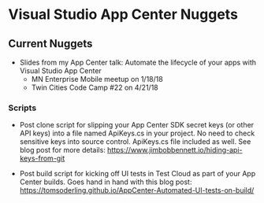 # Visual Studio App Center Nuggets

## Current Nuggets

- Slides from my App Center talk: Automate the lifecycle of your apps with Visual Studio App Center
  - MN Enterprise Mobile meetup on 1/18/18
  - Twin Cities Code Camp #22 on 4/21/18

### Scripts

- Post clone script for slipping your App Center SDK secret keys (or other API keys) into a file named ApiKeys.cs in your project. No need to check sensitive keys into source control. ApiKeys.cs file included as well. See blog post for more details: https://www.jimbobbennett.io/hiding-api-keys-from-git  

- Post build script for kicking off UI tests in Test Cloud as part of your App Center builds. Goes hand in hand with this blog post: https://tomsoderling.github.io/AppCenter-Automated-UI-tests-on-build/

